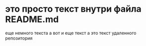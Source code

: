 # это просто текст внутри файла README.md
еще немного текста
а вот и еще текст
а это текст удаленного репозитория